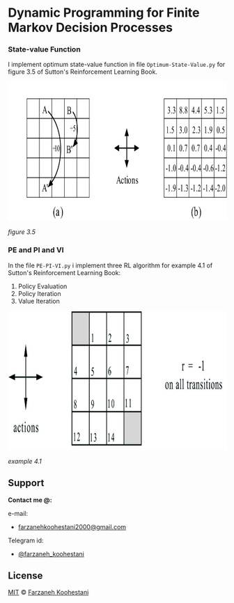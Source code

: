 # Dynamic Programming for Finite Markov Decision Processes

### State-value Function
I implement optimum state-value function in file `Optimum-State-Value.py` for figure 3.5 of Sutton's Reinforcement Learning Book.

<p align=center>
  <img src="https://github.com/farkoo/DP-for-FMDP/blob/master/Grid3.5.jpg" width=800 height=320>
</p>
<p align=center>
<p>
	<em>figure 3.5</em>
</p>
</p>

### PE and PI and VI
In the file `PE-PI-VI.py` i implement three RL algorithm for example 4.1 of Sutton's Reinforcement Learning Book:
1. Policy Evaluation
2. Policy Iteration
3. Value Iteration

<p align=center>
  <img src="https://github.com/farkoo/DP-for-FMDP/blob/master/example4.1.jpg" width=750 height=320>
</p>
<p align=center>
<p>
	<em>example 4.1</em>
</p>
</p>

## Support

**Contact me @:**

e-mail:

* farzanehkoohestani2000@gmail.com

Telegram id:

* [@farzaneh_koohestani](https://t.me/farzaneh_koohestani)

## License
[MIT](https://github.com/farkoo/DP-for-FMDP/blob/master/LICENSE)
&#0169; 
[Farzaneh Koohestani](https://github.com/farkoo)
